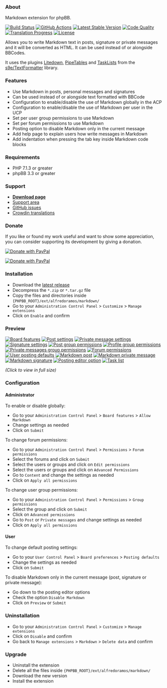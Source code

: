### About

Markdown extension for phpBB.

[![Build Status](https://img.shields.io/travis/com/AlfredoRamos/phpbb-ext-markdown.svg?style=flat-square)](https://travis-ci.com/AlfredoRamos/phpbb-ext-markdown)
[![GitHub Actions](https://img.shields.io/github/workflow/status/AlfredoRamos/phpbb-ext-markdown/GitHub%20Actions%20CI.svg?label=actions&style=flat-square)](https://github.com/AlfredoRamos/phpbb-ext-markdown/actions)
[![Latest Stable Version](https://img.shields.io/github/tag/AlfredoRamos/phpbb-ext-markdown.svg?label=stable&style=flat-square)](https://github.com/AlfredoRamos/phpbb-ext-markdown/releases)
[![Code Quality](https://img.shields.io/codacy/grade/7c8dbf2b5e6c4a68b7e0ceb04e9790f3.svg?style=flat-square)](https://app.codacy.com/manual/AlfredoRamos/phpbb-ext-markdown/dashboard)
[![Translation Progress](https://badges.crowdin.net/phpbb-ext-markdown/localized.svg)](https://crowdin.com/project/phpbb-ext-markdown)
[![License](https://img.shields.io/github/license/AlfredoRamos/phpbb-ext-markdown.svg?style=flat-square)](https://raw.githubusercontent.com/AlfredoRamos/phpbb-ext-markdown/master/license.txt)

Allows you to write Markdown text in posts, signature or private messages and it will be converted as HTML. It can be used instead of or alongside BBCodes.

It uses the plugins [Litedown](https://s9etextformatter.readthedocs.io/Plugins/Litedown/Syntax/), [PipeTables](https://s9etextformatter.readthedocs.io/Plugins/PipeTables/Syntax/) and [TaskLists](https://s9etextformatter.readthedocs.io/Plugins/TaskLists/Synopsis/) from the [s9e/TextFormatter](https://github.com/s9e/TextFormatter) library.

### Features

- Use Markdown in posts, personal messages and signatures
- Can be used instead of or alongside text formatted with BBCode
- Configuration to enable/disable the use of Markdown globally in the ACP
- Configuration to enable/disable the use of Markdown per user in the UCP
- Set per user group permissions to use Markdown
- Set per forum permissions to use Markdown
- Posting option to disable Markdown only in the current message
- Add help page to explain users how write messages in Markdown
- Add indentation when pressing the tab key inside Markdown code blocks

### Requirements

- PHP 7.1.3 or greater
- phpBB 3.3 or greater

### Support

- [**Download page**](https://www.phpbb.com/customise/db/extension/markdown/)
- [Support area](https://www.phpbb.com/customise/db/extension/markdown/support)
- [GitHub issues](https://github.com/AlfredoRamos/phpbb-ext-markdown/issues)
- [Crowdin translations](https://crowdin.com/project/phpbb-ext-markdown)

### Donate

If you like or found my work useful and want to show some appreciation, you can consider supporting its development by giving a donation.

[![Donate with PayPal](https://alfredoramos.mx/assets/images/donate.png)](https://alfredoramos.mx/donate/)

[![Donate with PayPal](https://www.paypalobjects.com/webstatic/i/logo/rebrand/ppcom.svg)](https://alfredoramos.mx/donate/)

### Installation

- Download the [latest release](https://github.com/AlfredoRamos/phpbb-ext-markdown/releases)
- Decompress the `*.zip` or `*.tar.gz` file
- Copy the files and directories inside `{PHPBB_ROOT}/ext/alfredoramos/markdown/`
- Go to your `Administration Control Panel` > `Customize` > `Manage extensions`
- Click on `Enable` and confirm

### Preview

[![Board features](https://i.imgur.com/PSGGuM3b.png)](https://i.imgur.com/PSGGuM3.png)
[![Post settings](https://i.imgur.com/qYZ7JBCb.png)](https://i.imgur.com/qYZ7JBC.png)
[![Private message settings](https://i.imgur.com/np1PqN6b.png)](https://i.imgur.com/np1PqN6.png)
[![Signature settings](https://i.imgur.com/aEKJxWRb.png)](https://i.imgur.com/aEKJxWR.png)
[![Post group permissions](https://i.imgur.com/eiJJvbMb.png)](https://i.imgur.com/eiJJvbM.png)
[![Profile group permissions](https://i.imgur.com/spT9zXYb.png)](https://i.imgur.com/spT9zXY.png)
[![Private messages group permissions](https://i.imgur.com/YXcNxXKb.png)](https://i.imgur.com/YXcNxXK.png)
[![Forum permissions](https://i.imgur.com/5GIQpMVb.png)](https://i.imgur.com/5GIQpMV.png)
[![User posting defaults](https://i.imgur.com/zWhjOfVb.png)](https://i.imgur.com/zWhjOfV.png)
[![Markdown post](https://i.imgur.com/kba871fb.png)](https://i.imgur.com/kba871f.png)
[![Markdown private message](https://i.imgur.com/HGvlwhIb.png)](https://i.imgur.com/HGvlwhI.png)
[![Markdown signature](https://i.imgur.com/svBmgYXb.png)](https://i.imgur.com/svBmgYX.png)
[![Posting editor option](https://i.imgur.com/1Z7CDDrb.png)](https://i.imgur.com/1Z7CDDr.png)
[![Task list](https://i.imgur.com/slz1Z9Yb.png)](https://i.imgur.com/slz1Z9Y.png)

*(Click to view in full size)*

### Configuration

#### Administrator

To enable or disable globally:

- Go to your `Administration Control Panel` > `Board features` > `Allow Markdown`
- Change settings as needed
- Click on `Submit`

To change forum permissions:

- Go to your `Administration Control Panel` > `Permissions` > `Forum permissions`
- Select the forums and click on `Submit`
- Select the users or groups and click on `Edit permissions`
- Select the users or groups and click on `Advanced Permissions`
- Go to `Content` and change the settings as needed
- Click on `Apply all permissions`

To change user group permissions:

- Go to your `Administration Control Panel` > `Permissions` > `Group permissions`
- Select the group and click on `Submit`
- Click on `Advanced permissions`
- Go to `Post` or `Private messages` and change settings as needed
- Click on `Apply all permissions`

#### User

To change default posting settings:

- Go to your `User Control Panel` > `Board preferences` > `Posting defaults`
- Change the settings as needed
- Click on `Submit`

To disable Markdown only in the current message (post, signature or private message):

- Go down to the posting editor options
- Check the option `Disable Markdown`
- Click on `Preview` or `Submit`

### Uninstallation

- Go to your `Administration Control Panel` > `Customize` > `Manage extensions`
- Click on `Disable` and confirm
- Go back to `Manage extensions` > `Markdown` > `Delete data` and confirm

### Upgrade

- Uninstall the extension
- Delete all the files inside `{PHPBB_ROOT}/ext/alfredoramos/markdown/`
- Download the new version
- Install the extension
